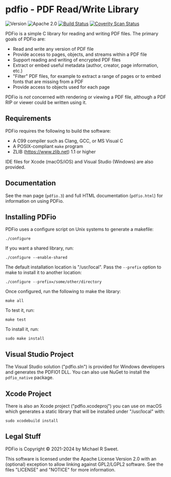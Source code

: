 pdfio - PDF Read/Write Library
==============================

![Version](https://img.shields.io/github/v/release/michaelrsweet/pdfio?include_prereleases)
![Apache 2.0](https://img.shields.io/github/license/michaelrsweet/pdfio)
[![Build Status](https://img.shields.io/github/workflow/status/michaelrsweet/pdfio/Build)](https://github.com/aixcc-finals/exp-1-002/actions/workflows/build.yml)
[![Coverity Scan Status](https://img.shields.io/coverity/scan/22385.svg)](https://scan.coverity.com/projects/aixcc-finals-exp-1-002)

PDFio is a simple C library for reading and writing PDF files.  The primary
goals of PDFio are:

- Read and write any version of PDF file
- Provide access to pages, objects, and streams within a PDF file
- Support reading and writing of encrypted PDF files
- Extract or embed useful metadata (author, creator, page information, etc.)
- "Filter" PDF files, for example to extract a range of pages or to embed fonts
  that are missing from a PDF
- Provide access to objects used for each page

PDFio is *not* concerned with rendering or viewing a PDF file, although a PDF
RIP or viewer could be written using it.


Requirements
------------

PDFio requires the following to build the software:

- A C99 compiler such as Clang, GCC, or MS Visual C
- A POSIX-compliant `make` program
- ZLIB (<https://www.zlib.net>) 1.1 or higher

IDE files for Xcode (macOS/iOS) and Visual Studio (Windows) are also provided.


Documentation
-------------

See the man page (`pdfio.3`) and full HTML documentation (`pdfio.html`) for
information on using PDFio.


Installing PDFio
----------------

PDFio uses a configure script on Unix systems to generate a makefile:

    ./configure

If you want a shared library, run:

    ./configure --enable-shared

The default installation location is "/usr/local".  Pass the `--prefix` option
to make to install it to another location:

    ./configure --prefix=/some/other/directory

Once configured, run the following to make the library:

    make all

To test it, run:

    make test

To install it, run:

    sudo make install


Visual Studio Project
---------------------

The Visual Studio solution ("pdfio.sln") is provided for Windows developers and
generates the PDFIO1 DLL.  You can also use NuGet to install the `pdfio_native`
package.


Xcode Project
-------------

There is also an Xcode project ("pdfio.xcodeproj") you can use on macOS which
generates a static library that will be installed under "/usr/local" with:

    sudo xcodebuild install


Legal Stuff
-----------

PDFio is Copyright © 2021-2024 by Michael R Sweet.

This software is licensed under the Apache License Version 2.0 with an
(optional) exception to allow linking against GPL2/LGPL2 software.  See the
files "LICENSE" and "NOTICE" for more information.
